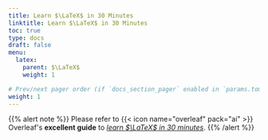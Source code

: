 ```yaml
---
title: Learn $\LaTeX$ in 30 Minutes
linktitle: Learn $\LaTeX$ in 30 Minutes
toc: true
type: docs
draft: false
menu:
  latex:
    parent: $\LaTeX$
    weight: 1

# Prev/next pager order (if `docs_section_pager` enabled in `params.toml`)
weight: 1
---
```


{{% alert note %}}
Please refer to {{< icon name="overleaf" pack="ai" >}} Overleaf's **excellent guide** to [_learn $\LaTeX$ in 30 minutes_](https://www.overleaf.com/learn/latex/Learn_LaTeX_in_30_minutes).
{{% /alert %}}